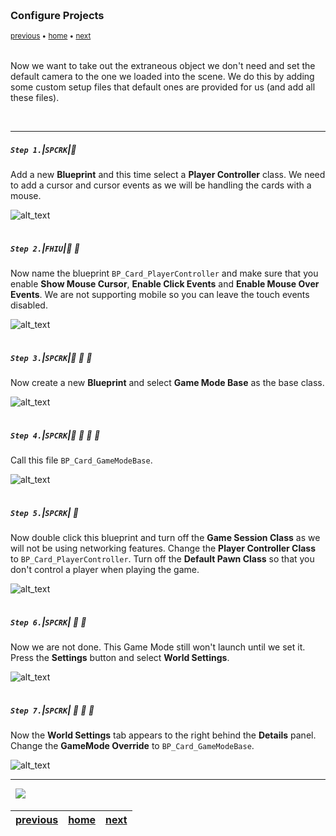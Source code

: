 <img src="https://via.placeholder.com/1000x4/45D7CA/45D7CA" alt="drawing" height="4px"/>

### Configure Projects

<sub>[previous](../) • [home](../README.md#user-content-gms2-top-down-shooter) • [next](../)</sub>

<img src="https://via.placeholder.com/1000x4/45D7CA/45D7CA" alt="drawing" height="4px"/>

Now we want to take out the extraneous object we don't need and set the default camera to the one we loaded into the scene.  We do this by adding some custom setup files that default ones are provided for us (and add all these files).

<br>

---


##### `Step 1.`\|`SPCRK`|:small_blue_diamond:

Add a new **Blueprint** and this time select a **Player Controller** class.  We need to add a cursor and cursor events as we will be handling the cards with a mouse.

![alt_text](images/SelectPlayerControllerClass.jpg)

<img src="https://via.placeholder.com/500x2/45D7CA/45D7CA" alt="drawing" height="2px" alt = ""/>

##### `Step 2.`\|`FHIU`|:small_blue_diamond: :small_blue_diamond: 

Now name the blueprint `BP_Card_PlayerController` and make sure that you enable **Show Mouse Cursor**, **Enable Click Events** and **Enable Mouse Over Events**.  We are not supporting mobile so you can leave the touch events disabled.

![alt_text](images/PlayerControllerCursor.jpg)

<img src="https://via.placeholder.com/500x2/45D7CA/45D7CA" alt="drawing" height="2px" alt = ""/>

##### `Step 3.`\|`SPCRK`|:small_blue_diamond: :small_blue_diamond: :small_blue_diamond:

Now create a new **Blueprint** and select **Game Mode Base** as the base class.

![alt_text](images/SelectGameModeBaseClass.jpg)

<img src="https://via.placeholder.com/500x2/45D7CA/45D7CA" alt="drawing" height="2px" alt = ""/>

##### `Step 4.`\|`SPCRK`|:small_blue_diamond: :small_blue_diamond: :small_blue_diamond: :small_blue_diamond:

Call this file `BP_Card_GameModeBase`.

![alt_text](images/CardGameModeBaseName.jpg)

<img src="https://via.placeholder.com/500x2/45D7CA/45D7CA" alt="drawing" height="2px" alt = ""/>

##### `Step 5.`\|`SPCRK`| :small_orange_diamond:

 Now double click this blueprint and turn off the **Game Session Class** as we will not be using networking features.  Change the **Player Controller Class** to `BP_Card_PlayerController`.  Turn off the **Default Pawn Class** so that you don't control a player when playing the game.

![alt_text](images/CustomizeGameMode.jpg)

<img src="https://via.placeholder.com/500x2/45D7CA/45D7CA" alt="drawing" height="2px" alt = ""/>

##### `Step 6.`\|`SPCRK`| :small_orange_diamond: :small_blue_diamond:

 Now we are not done.  This Game Mode still won't launch until we set it.  Press the **Settings** button and select **World Settings**.

![alt_text](images/WorldSettingsWindow.jpg)

<img src="https://via.placeholder.com/500x2/45D7CA/45D7CA" alt="drawing" height="2px" alt = ""/>

##### `Step 7.`\|`SPCRK`| :small_orange_diamond: :small_blue_diamond: :small_blue_diamond:

Now the **World Settings** tab appears to the right behind the **Details** panel.  Change the **GameMode Override** to `BP_Card_GameModeBase`.

![alt_text](images/NewGameModeBaseWS.jpg)


___


<img src="https://via.placeholder.com/1000x4/dba81a/dba81a" alt="drawing" height="4px" alt = ""/>

<img src="https://via.placeholder.com/1000x100/45D7CA/000000/?text=Next Up - ADD NEXT PAGE">

<img src="https://via.placeholder.com/1000x4/dba81a/dba81a" alt="drawing" height="4px" alt = ""/>

| [previous](../)| [home](../README.md#user-content-gms2-top-down-shooter) | [next](../)|
|---|---|---|

